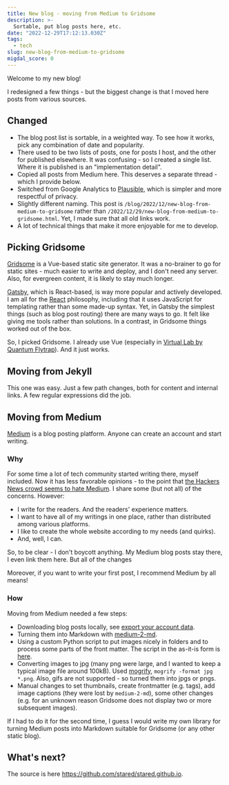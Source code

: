 ```yaml
---
title: New blog - moving from Medium to Gridsome
description: >-
  Sortable, put blog posts here, etc.
date: "2022-12-29T17:12:13.030Z"
tags:
  - tech
slug: new-blog-from-medium-to-gridsome
migdal_score: 0
---
```


Welcome to my new blog!

I redesigned a few things - but the biggest change is that I moved here posts from various sources.

## Changed

- The blog post list is sortable, in a weighted way. To see how it works, pick any combination of date and popularity.
- There used to be two lists of posts, one for posts I host, and the other for published elsewhere. It was confusing - so I created a single list. Where it is published is an "implementation detail".
- Copied all posts from Medium here. This deserves a separate thread - which I provide below.
- Switched from Google Analytics to [Plausible](https://plausible.io/), which is simpler and more respectful of privacy.
- Slightly different naming. This post is `/blog/2022/12/new-blog-from-medium-to-gridsome` rather than `/2022/12/29/new-blog-from-medium-to-gridsome.html`. Yet, I made sure that all old links work.
- A lot of technical things that make it more enjoyable for me to develop.

## Picking Gridsome

[Gridsome](https://gridsome.org/) is a Vue-based static site generator. It was a no-brainer to go for static sites - much easier to write and deploy, and I don't need any server. Also, for evergreen content, it is likely to stay much longer.

[Gatsby](https://www.gatsbyjs.com/), which is React-based, is way more popular and actively developed. I am all for the [React](https://reactjs.org/) philosophy, including that it uses JavaScript for templating rather than some made-up syntax. Yet, in Gatsby the simplest things (such as blog post routing) there are many ways to go. It felt like giving me tools rather than solutions. In a contrast, in Gridsome things worked out of the box.

So, I picked Gridsome. I already use Vue (especially in [Virtual Lab by Quantum Flytrap](https://lab.quantumflytrap.com/lab?mode=waves)). And it just works.

## Moving from Jekyll

This one was easy. Just a few path changes, both for content and internal links. A few regular expressions did the job.

## Moving from Medium

[Medium](https://medium.com/) is a blog posting platform. Anyone can create an account and start writing.

### Why

For some time a lot of tech community started writing there, myself included.
Now it has less favorable opinions - to the point that [the Hackers News crowd seems to hate Medium](https://hn.algolia.com/?dateRange=all&page=0&prefix=true&query=medium&sort=byPopularity&type=story).
I share some (but not all) of the concerns.
However:

- I write for the readers. And the readers' experience matters.
- I want to have all of my writings in one place, rather than distributed among various platforms.
- I like to create the whole website according to my needs (and quirks).
- And, well, I can.

So, to be clear - I don't boycott anything. My Medium blog posts stay there, I even link them here.
But all of the changes

Moreover, if you want to write your first post, I recommend Medium by all means!

### How

Moving from Medium needed a few steps:

- Downloading blog posts locally, see [export your account data](https://help.medium.com/hc/en-us/articles/115004745787-Export-your-account-data).
- Turning them into Markdown with [medium-2-md](https://www.npmjs.com/package/medium-2-md).
- Using a custom Python script to put images nicely in folders and to process some parts of the front matter. The script in the as-it-is form is [here](https://github.com/stared/stared.github.io/blob/main/content/blog/from-medium/clean_medium-2-md-for-gridsome.ipynb).
- Converting images to jpg (many png were large, and I wanted to keep a typical image file around 100kB). Used [mogrify](https://imagemagick.org/script/mogrify.php), `mogrify -format jpg *.png`. Also, gifs are not supported - so turned them into jpgs or pngs.
- Manual changes to set thumbnails, create frontmatter (e.g. tags), add image captions (they were lost by `medium-2-md`), some other changes (e.g. for an unknown reason Gridsome does not display two or more subsequent images).

If I had to do it for the second time, I guess I would write my own library for turning Medium posts into Markdown suitable for Gridsome (or any other static blog).

## What's next?

The source is here <https://github.com/stared/stared.github.io>.
